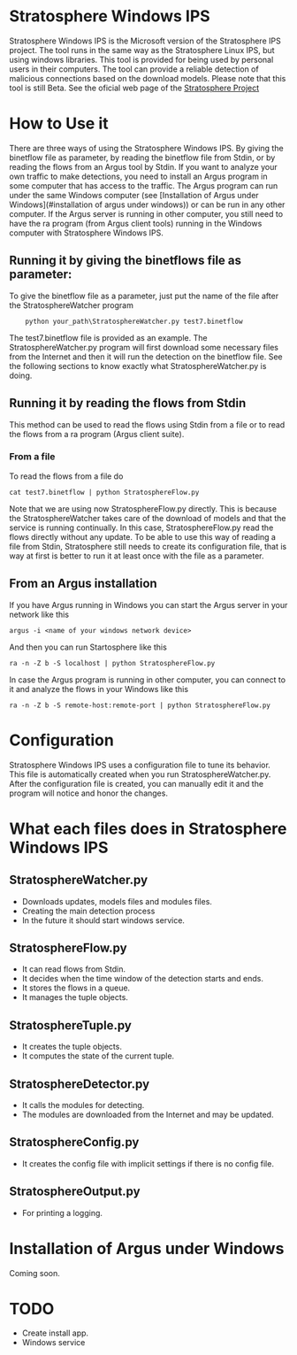 # Stratosphere Windows IPS
Stratosphere Windows IPS is the Microsoft version of the Stratosphere IPS project. The tool runs in the same way as the Stratosphere Linux IPS, but using windows libraries.
This tool is provided for being used by personal users in their computers. The tool can provide a reliable detection of malicious connections based on the download models. Please note that this tool is still Beta.
See the oficial web page of the [Stratosphere Project](https://stratosphereips.org)

# How to Use it

There are three ways of using the Stratosphere Windows IPS. By giving the binetflow file as parameter, by reading the binetflow file from Stdin, or by reading the flows from an Argus tool by Stdin. If you want to analyze your own traffic to make detections, you need to install an Argus program
in some computer that has access to the traffic. The Argus program can run under the same Windows computer (see [Installation of Argus under Windows](#installation of argus under windows)) or can be run in any other computer.
If the Argus server is running in other computer, you still need to have the ra program (from Argus client tools) running in the Windows computer with Stratosphere Windows IPS.


## Running it by giving the binetflows file as parameter:
To give the binetflow file as a parameter, just put the name of the file after the StratosphereWatcher program

        python your_path\StratosphereWatcher.py test7.binetflow

The test7.binetflow file is provided as an example. The StratosphereWatcher.py program will first download some necessary files from the Internet and then it will run the detection on the binetflow file. 
    See the following sections to know exactly what StratosphereWatcher.py is doing.

## Running it by reading the flows from Stdin
This method can be used to read the flows using Stdin from a file or to read the flows from a ra program (Argus client suite).

### From a file
To read the flows from a file do

    cat test7.binetflow | python StratosphereFlow.py

Note that we are using now StratosphereFlow.py directly. This is because the StratosphereWatcher takes care of the download of models and that the service is running continually. In this case, StratosphereFlow.py read the flows directly without any update.
To be able to use this way of reading a file from Stdin, Stratosphere still needs to create its configuration file, that is way at first is better to run it at least once with the file as a parameter.

## From an Argus installation
If you have Argus running in Windows you can start the Argus server in your network like this

    argus -i <name of your windows network device>

And then you can run Startosphere like this

    ra -n -Z b -S localhost | python StratosphereFlow.py

In case the Argus program is running in other computer, you can connect to it and analyze the flows in your Windows like this

    ra -n -Z b -S remote-host:remote-port | python StratosphereFlow.py

# Configuration
Stratosphere Windows IPS uses a configuration file to tune its behavior. This file is automatically created when you run StratosphereWatcher.py. After the configuration file is created, you can manually edit it and the program will notice and honor the changes. 


# What each files does in Stratosphere Windows IPS
## StratosphereWatcher.py 

- Downloads updates, models files and modules files.
- Creating the main detection process
- In the future it should start windows service.

## StratosphereFlow.py

- It can read flows from Stdin.
- It decides when the  time window of the detection starts and ends.
- It stores the flows in a queue.
- It manages the tuple objects.

## StratosphereTuple.py

- It creates the tuple objects.
- It computes the state of the current tuple.

## StratosphereDetector.py
- It calls the modules for detecting.
- The modules are downloaded from the Internet and may be updated.

## StratosphereConfig.py
- It creates the config file with implicit settings if there is no config file.

## StratosphereOutput.py
- For printing a logging.

# Installation of Argus under Windows
Coming soon.

# TODO
- Create install app.
- Windows service
